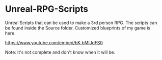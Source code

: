 # Unreal-RPG-Scripts
Unreal Scripts that can be used to make a 3rd person RPG. The scripts can be found inside the Source folder.
Customized blueprints of my game is here.

https://www.youtube.com/embed/bK-bMIJdFS0

Note: It's not complete and don't know when it will be.
